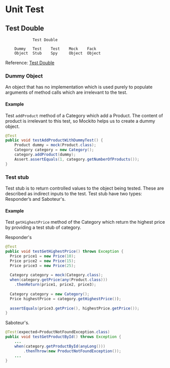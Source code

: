 # Unit Test

## Test Double
```
            Test Double
            
    Dummy   Test    Test    Mock    Fack
    Object  Stub    Spy     Object  Object
```

Reference: [Test Double](http://xunitpatterns.com/Test%20Double.html)

### Dummy Object
An object that has no implementation which is used purely to populate arguments of method calls which are irrelevant to the test.

#### Example
Test `addProduct` method of a Category which add a Product. The content of product is irrelevant to this test, so Mockito helps us to create a dummy object.

```java
@Test
public void testAddProductWithDummyTest() {
    Product dummy = mock(Product.class);
    Category category = new Category();
    category.addProduct(dummy);
    Assert.assertEquals(1, category.getNumberOfProducts());
}
```

### Test stub
Test stub is to return controlled values to the object being tested. These are described as indirect inputs to the test. Test stub have two types: Responder’s and Saboteur's.

#### Example
Test `getHighestPrice` method of the Category which return the highest price by providing a test stub of category.

Responder's
```java
@Test
public void testGetHighestPrice() throws Exception {
  Price price1 = new Price(10); 
  Price price2 = new Price(15);
  Price price3 = new Price(25);
 
  Category category = mock(Category.class);
  when(category.getPrice(any(Product.class)))
    .thenReturn(price1, price2, price3);
   
  Category category = new Category();
  Price highestPrice = category.getHighestPrice());
  
  assertEquals(price3.getPrice(), highestPrice.getPrice());
}
```

Saboteur's.
```java
@Test(expected=ProductNotFoundException.class)
public void testGetProductById() throws Exception {
    ...
    when(category.getProductById(anyLong()))
        .thenThrow(new ProductNotFoundException());
    ...
}
```

```